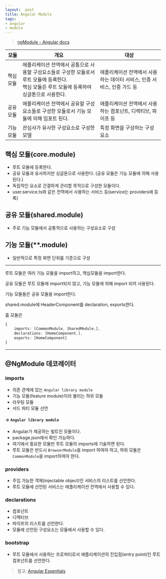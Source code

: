 ```yaml
---
layout:  post
title: Angular Module
tags:
- angular
- module
---
```


> [ngModule - Angular docs](https://angular.kr/guide/ngmodules)

| 모듈    | 개요                                                                                   | 대상                                        |
|-------|--------------------------------------------------------------------------------------|-------------------------------------------|
| 핵심 모듈 | 애플리케이션 전역에서 공통으로 사용할 구성요소들로 구성한 모듈로서 루트 모듈에 등록한다.<br/>핵심 모듈은 루트 모듈에 등록하여 싱글톤으로 사용한다. | 애플리케이션 전역에서 사용하는 데이터 서비스, 인증 서비스, 인증 가드 등 |
| 공유 모듈 | 애플리케이션 전역에서 공유할 구성요소들로 구성한 모듈로서 기능 모듈에 의해 임포트 된다.                                    | 애플리케이션 전역에서 사용하는 컴포넌트, 디렉티브, 파이프 등        |
| 기능 모듈 | 관심사가 유사한 구성요소로 구성한 모델                                                                | 특정 화면을 구성하는 구성 요소                         |

## 핵심 모듈(core.module)
- 루트 모듈에 등록한다.
- 공유 모듈과 유사하지만 싱글톤으로 사용한다. (공유 모듈은 기능 모듈에 의해 사용된다.)
- 독립적인 요소로 간결하게 관리할 목적으로 구성한 모듈이다.
- user.service.ts와 같은 전역에서 사용하는 서비스 등(service는 providers에 등록)

## 공유 모듈(shared.module)
- 주로 기능 모듈에서 공통적으로 사용하는 구성요소로 구성


## 기능 모듈(**.module)
- 일반적으로 특정 화면 단위를 기준으로 구성

---
루트 모듈은 여러 기능 모듈을 import하고, 핵심모듈을 import한다.

공유 모듈은 루트 모듈에 import되지 않고, 기능 모듈에 의해 import 되어 사용된다. 

기능 모듈들은 공유 모듈을 import한다.

shared.module에 HeaderComponent를 declaration, exports한다.

홈 모듈은
```typescript
{
    imports: [CommonModule, SharedModule,],
    declarations: [HomeComponent,],
    exports: [HomeComponent]
]  
```

---
## @NgModule 데코레이터
### imports
- 의존 관계에 있는 `Angular library module`
- 기능 모듈(feature module)이라 불리는 하위 모듈
- 라우팅 모듈
- 서드 파티 모듈 선언

#### -> `Angular library module`
- Angular가 제공하는 빌트인 모듈이다.
- package.json에서 확인 가능하다.
- 여기에서 필요한 모듈만 루트 모듈의 imports에 기술하면 된다.
- 루트 모듈은 반드시 `BrowserModule`을 import 하여야 하고, 하위 모듈은 `CommonModule`을 import하여야 한다.


### providers
- 주입 가능한 객체(injectable object)인 서비스의 리스트를 선언한다.
- 루트 모듈에 선언된 서비스는 애플리케이션 전역에서 사용할 수 있다.

### declarations
- 컴포넌트
- 디렉티브
- 파이프의 리스트를 선언한다.
- 모듈에 선언된 구성요소는 모듈에서 사용할 수 있다.

### bootstrap
- 루트 모듈에서 사용하는 프로퍼티로서 애플리케이션의 진입점(entry point)인 루트 컴포넌트를 선언한다.



> 참고: [Angular Essentials](http://www.yes24.com/Product/Goods/62063090)
